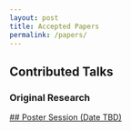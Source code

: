 ```yaml
---
layout: post
title: Accepted Papers
permalink: /papers/
---
```


## Contributed Talks

### Original Research

<!--* [**Get Rid of Suspended Animation: Deep Diffusive Neural Network for Graph Representation Learning**](/papers/56.pdf). *Jiawei Zhang* -->
<!-- #### Best paper award: Learning Graph Models for Template-Free Retrosynthesis -->

[## Poster Session (Date TBD)](/postList/)

<!-- * [**Graph Neural Networks in TensorFlow and Keras with Spektral**](/papers/9.pdf). *Daniele Grattarola and Cesare Alippi* -->

